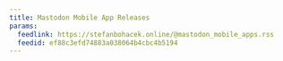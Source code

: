 ```yaml
---
title: Mastodon Mobile App Releases
params:
  feedlink: https://stefanbohacek.online/@mastodon_mobile_apps.rss
  feedid: ef88c3efd74883a038064b4cbc4b5194
---
```


